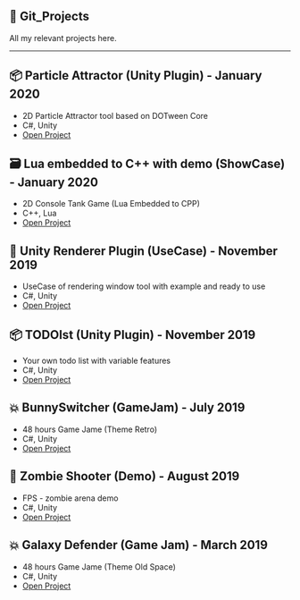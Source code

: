 :page_facing_up: Git_Projects
---------
All my relevant projects here.

---------

:package: Particle Attractor (Unity Plugin) - January 2020
---------
* 2D Particle Attractor tool based on DOTween Core
* C#, Unity
* [Open Project](https://github.com/AdrianOrcik)

:card_file_box: Lua embedded to C++ with demo (ShowCase) - January 2020
---------
* 2D Console Tank Game (Lua Embedded to CPP)
* C++, Lua
* [Open Project](https://github.com/AdrianOrcik/Lua_Embedded_ToCpp)

:pencil: Unity Renderer Plugin (UseCase) - November 2019
---------
* UseCase of rendering window tool with example and ready to use
* C#, Unity
* [Open Project](https://github.com/AdrianOrcik/Unity_UseCase_RenderingTool)

:package: TODOIst (Unity Plugin) - November 2019
---------
* Your own todo list with variable features
* C#, Unity
* [Open Project](https://github.com/AdrianOrcik/Unity_Plugin_TodoIst)

:boom: BunnySwitcher (GameJam) - July 2019
---------
* 48 hours Game Jame (Theme Retro)
* C#, Unity
* [Open Project](https://github.com/AdrianOrcik/Unity_GameJam_BunnySwitcher)

:pushpin: Zombie Shooter (Demo) - August 2019
---------
* FPS - zombie arena demo
* C#, Unity
* [Open Project](https://github.com/AdrianOrcik/Unity_Demo_ZombieShooter)

:boom: Galaxy Defender (Game Jam) - March 2019
---------
* 48 hours Game Jame (Theme Old Space)
* C#, Unity
* [Open Project](https://github.com/AdrianOrcik/Unity_GameJam_GalaxyDefender)

